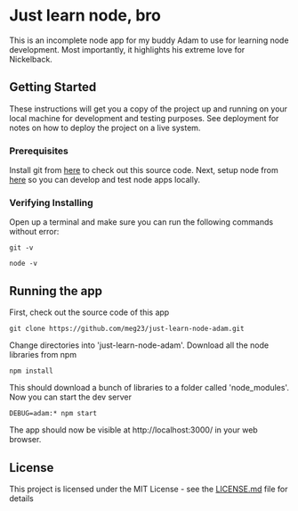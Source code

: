 # Just learn node, bro

This is an incomplete node app for my buddy Adam to use for learning node development. Most importantly, it highlights his extreme love for Nickelback.

## Getting Started

These instructions will get you a copy of the project up and running on your local machine for development and testing purposes. See deployment for notes on how to deploy the project on a live system.

### Prerequisites

Install git from [here](https://git-scm.com/downloads) to check out this source code.
Next, setup node from [here](https://nodejs.org/en/) so you can develop and test node apps locally.

### Verifying Installing

Open up a terminal and make sure you can run the following commands without error:

```
git -v
```

```
node -v
```

## Running the app

First, check out the source code of this app

```
git clone https://github.com/meg23/just-learn-node-adam.git
```

Change directories into 'just-learn-node-adam'. Download all the node libraries from npm

```
npm install
```

This should download a bunch of libraries to a folder called 'node_modules'. Now you can start the dev server

```
DEBUG=adam:* npm start
```
The app should now be visible at http://localhost:3000/ in your web browser. 

## License

This project is licensed under the MIT License - see the [LICENSE.md](LICENSE.md) file for details

